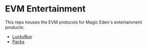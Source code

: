 # EVM Entertainment

This repo houses the EVM protocols for Magic Eden's entertainment products:

- [LuckyBuy](./docs/lucky-buy/README.md)
- [Packs](./docs/lucky-buy/README.md)
